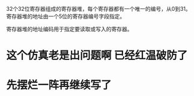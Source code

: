 32个32位寄存器组成的寄存器堆，每个寄存器都有一个唯一的编号，从0到31。寄存器堆的地址由一个5位的寄存器编号字段指定。

寄存器堆的地址编码用于指定要读取或写入的寄存器。


# 这个仿真老是出问题啊 已经红温破防了
# 先摆烂一阵再继续写了
